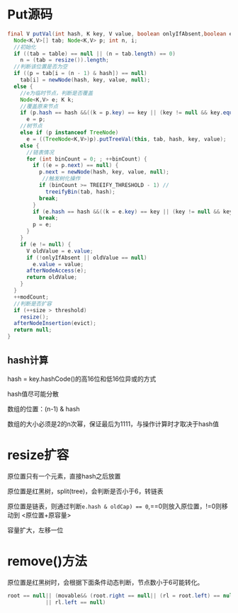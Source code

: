 

# Put源码

```java
final V putVal(int hash, K key, V value, boolean onlyIfAbsent,boolean evict) {     
  Node<K,V>[] tab; Node<K,V> p; int n, i;    
  //初始化      
  if ((tab = table) == null || (n = tab.length) == 0)       
    n = (tab = resize()).length; 
  //判断该位置是否为空
  if ((p = tab[i = (n - 1) & hash]) == null)        
    tab[i] = newNode(hash, key, value, null);     
  else {  
    //e为临时节点，判断是否覆盖
    Node<K,V> e; K k; 
    //覆盖原来节点
    if (p.hash == hash &&((k = p.key) == key || (key != null && key.equals(k))))         
      e = p;  
    //树节点
    else if (p instanceof TreeNode)          
      e = ((TreeNode<K,V>)p).putTreeVal(this, tab, hash, key, value);        
    else {  
      //链表情况
      for (int binCount = 0; ; ++binCount) {             
        if ((e = p.next) == null) {                    
          p.next = newNode(hash, key, value, null); 
           //触发树化操作
          if (binCount >= TREEIFY_THRESHOLD - 1) //                          
            treeifyBin(tab, hash);                  
          break;                
        }                    
        if (e.hash == hash &&((k = e.key) == key || (key != null && key.equals(k))))                        
          break;                    
        p = e;                
      }            
    }           
    if (e != null) {                
      V oldValue = e.value;               
      if (!onlyIfAbsent || oldValue == null)                   
        e.value = value;               
      afterNodeAccess(e);              
      return oldValue;           
    }        
  }        
  ++modCount;   
  //判断是否扩容
  if (++size > threshold)           
    resize();        
  afterNodeInsertion(evict);      
  return null;   
}
```

## hash计算

hash = key.hashCode()的高16位和低16位异或的方式

hash值尽可能分散

数组的位置：(n-1) & hash

数组的大小必须是2的n次幂，保证最后为1111，与操作计算时才取决于hash值

# resize扩容

原位置只有一个元素，直接hash之后放置

原位置是红黑树，split(tree)，会判断是否小于6，转链表

原位置是链表，则通过判断`e.hash & oldCap) == 0`,==0则放入原位置，!=0则移动到    <原位置+原容量>

容量扩大，左移一位

# remove()方法

原位置是红黑树时，会根据下面条件动态判断，节点数小于6可能转化。

```java
root == null|| (movable&& (root.right == null|| (rl = root.left) == null
            || rl.left == null)
```


